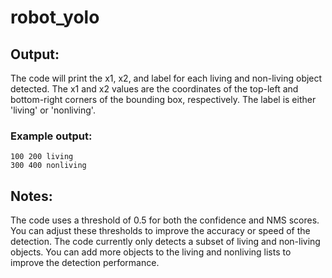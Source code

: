 # robot_yolo
## Output:

The code will print the x1, x2, and label for each living and non-living object detected. The x1 and x2 values are the coordinates of the top-left and bottom-right corners of the bounding box, respectively. The label is either 'living' or 'nonliving'.

### Example output:
```
100 200 living
300 400 nonliving
```
## Notes:

The code uses a threshold of 0.5 for both the confidence and NMS scores. You can adjust these thresholds to improve the accuracy or speed of the detection.
The code currently only detects a subset of living and non-living objects. You can add more objects to the living and nonliving lists to improve the detection performance.

